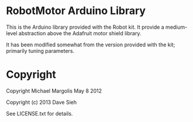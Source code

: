 RobotMotor Arduino Library
==========================

This is the Arduino library provided with the Robot kit. It provide a medium-level
abstraction above the Adafruit motor shield library. 

It has been modified somewhat from the version provided with the kit; primarily 
tuning parameters.

Copyright
=========

Copyright Michael Margolis May 8 2012

Copyright (c) 2013 Dave Sieh

See LICENSE.txt for details.